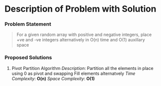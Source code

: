 # Description of Problem with Solution

### Problem Statement
> For a given random array with positive and negative integers, place +ve and -ve integers alternatively in O(n) time and O(1) auxillary space

### Proposed Solutions

1) Pivot Partition Algorithm
	*Description*:
		Partition all the elements in place using 0 as pivot and swapping
		Fill elements alternatvely
	*Time Complexity*: __O(n)__
	*Space Complexity*: __O(1)__
